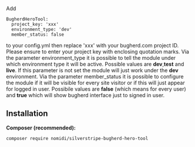 Add

```
BugherdHeroTool:
  project_key: 'xxx'
  environment_type: 'dev'
  member_status: false
```
to your config.yml then replace 'xxx' with your bugherd.com project ID. Please
ensure to enter your project key with enclosing quotation marks.
Via the parameter environment_type it is possible to tell the module under which
environment type it will be active. Possible values are **dev**,**test** and
**live**. If this parameter is not set the module will just work under the
**dev** environment.
Via the parameter member_status it is possible to configure the module if it
will be visible for every site visitor or if this will just appear for logged
in user. Possibile values are **false** (which means for every user) and
**true** which will show bugherd interface just to signed in user.

## Installation
__Composer (recommended):__
```
composer require nomidi/silverstripe-bugherd-hero-tool
```
